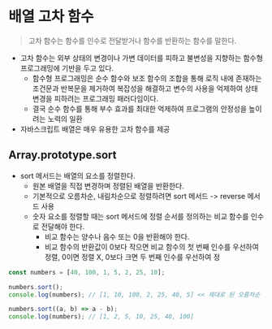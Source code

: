 # 배열 고차 함수
> 고차 함수는 함수를 인수로 전달받거나 함수를 반환하는 함수를 말한다.
* 고차 함수는 외부 상태의 변경이나 가변 데이터를 피하고 불변성을 지향하는 함수형 프로그래밍에 기반을 두고 있다.
  * 함수형 프로그래밍은 순수 함수와 보조 함수의 조합을 통해 로직 내에 존재하는 조건문과 반복문을 제거하여 복잡성을 해결하고 변수의 사용을 억제하여 상태 변경을 피하려는 프로그래밍 패러다임이다.
  * 결국 순수 함수를 통해 부수 효과를 최대한 억제하여 프로그램의 안정성을 높이려는 노력의 일환
* 자바스크립트 배열은 매우 유용한 고차 함수를 제공
## Array.prototype.sort
* sort 메서드는 배열의 요소를 정렬한다.
  * 원본 배열을 직접 변경하며 정렬된 배열을 반환한다.
  * 기본적으로 오름차순, 내림차순으로 정렬하려면 sort 메서드 -> reverse 메서드 사용
  * 숫자 요소를 정렬할 때는 sort 메서드에 정렬 순서를 정의하는 비교 함수를 인수로 전달해야 한다.
    * 비교 함수는 양수나 음수 또는 0을 반환해야 한다.
    * 비교 함수의 반환값이 0보다 작으면 비교 함수의 첫 번째 인수를 우선하여 정렬, 0이면 정렬 X, 0보다 크면 두 번째 인수를 우선하여 정
```javascript
const numbers = [40, 100, 1, 5, 2, 25, 10];

numbers.sort();
console.log(numbers); // [1, 10, 100, 2, 25, 40, 5] << 제대로 된 오름차순 정렬이 아님

numbers.sort((a, b) => a - b);
console.log(numbers); // [1, 2, 5, 10, 25, 40, 100]
```
